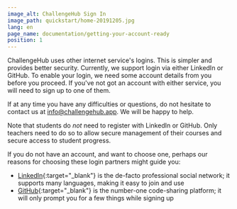 ```yaml
---
image_alt: ChallengeHub Sign In
image_path: quickstart/home-20191205.jpg
lang: en
page_name: documentation/getting-your-account-ready
position: 1
---
```

ChallengeHub uses other internet service's logins. This is simpler and provides better security. Currently, we support login via either LinkedIn or GitHub. To enable your login, we need some account details from you before you proceed. If you've not got an account with either service, you will need to sign up to one of them.

If at any time you have any difficulties or questions, do not hesitate to contact us at [info@challengehub.app](mailto:info@challengehub.app). We will be happy to help.

Note that students do *not* need to register with LinkedIn or GitHub. Only teachers need to do so to allow secure management of their courses and secure access to student progress.

If you do not have an account, and want to choose one, perhaps our reasons for choosing these login partners might guide you:

- [LinkedIn](https://www.linkedin.com){:target="_blank"}  is the de-facto professional social network; it supports many languages, making it easy to join and use
- [GitHub](https://github.com){:target="_blank"} is the number-one code-sharing platform; it will only prompt you for a few things while signing up
